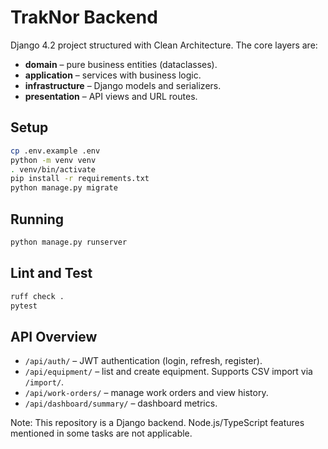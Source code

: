 # TrakNor Backend

Django 4.2 project structured with Clean Architecture. The core layers are:

- **domain** – pure business entities (dataclasses).
- **application** – services with business logic.
- **infrastructure** – Django models and serializers.
- **presentation** – API views and URL routes.

## Setup

```bash
cp .env.example .env
python -m venv venv
. venv/bin/activate
pip install -r requirements.txt
python manage.py migrate
```

## Running

```bash
python manage.py runserver
```

## Lint and Test

```bash
ruff check .
pytest
```

## API Overview

- `/api/auth/` – JWT authentication (login, refresh, register).
- `/api/equipment/` – list and create equipment. Supports CSV import via `/import/`.
- `/api/work-orders/` – manage work orders and view history.
- `/api/dashboard/summary/` – dashboard metrics.

Note: This repository is a Django backend. Node.js/TypeScript features mentioned in some tasks are not applicable.
